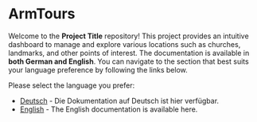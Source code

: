 # ArmTours

Welcome to the **Project Title** repository! This project provides an intuitive dashboard to manage and explore various locations such as churches, landmarks, and other points of interest. The documentation is available in **both German and English**. You can navigate to the section that best suits your language preference by following the links below.

Please select the language you prefer:

- [Deutsch](./README_deutsch.md) - Die Dokumentation auf Deutsch ist hier verfügbar.
- [English](#english) - The English documentation is available here.
